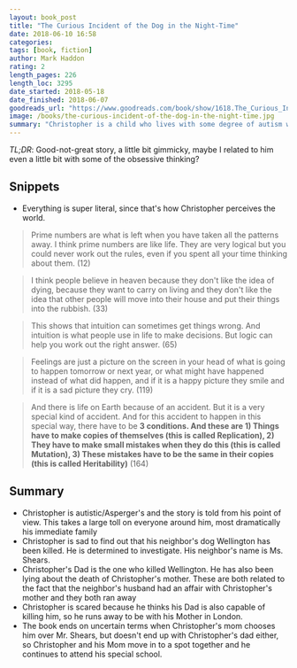 ```yaml
---
layout: book_post
title: "The Curious Incident of the Dog in the Night-Time"
date: 2018-06-10 16:58
categories:
tags: [book, fiction]
author: Mark Haddon
rating: 2
length_pages: 226
length_loc: 3295
date_started: 2018-05-18
date_finished: 2018-06-07
goodreads_url: "https://www.goodreads.com/book/show/1618.The_Curious_Incident_of_the_Dog_in_the_Night_Time"
image: /books/the-curious-incident-of-the-dog-in-the-night-time.jpg
summary: "Christopher is a child who lives with some degree of autism which makes his thoughts and life quite different. He sets out to solve the mystery of who murdered his neighbor's dog."
---
```


*TL;DR*: Good-not-great story, a little bit gimmicky, maybe I related to him even a little bit with some of the obsessive thinking?

## Snippets

* Everything is super literal, since that's how Christopher perceives
  the world.

<blockquote>
  <p>
    Prime numbers are what is left when you have taken all the patterns
    away. I think prime numbers are like life. They are very logical but
    you could never work out the rules, even if you spent all your time
    thinking about them. (12)
  </p>
</blockquote>

<blockquote>
  <p>
    I think people believe in heaven because they don't like the idea of
    dying, because they want to carry on living and they don't like the
    idea that other people will move into their house and put their
    things into the rubbish. (33)
  </p>
</blockquote>

<blockquote>
  <p>
    This shows that intuition can sometimes get things wrong. And
    intuition is what people use in life to make decisions. But logic
    can help you work out the right answer. (65)
  </p>
</blockquote>

<blockquote>
  <p>
    Feelings are just a picture on the screen in your head of what is
    going to happen tomorrow or next year, or what might have happened
    instead of what did happen, and if it is a happy picture they smile
    and if it is a sad picture they cry. (119)
  </p>
</blockquote>

<blockquote>
  <p>
    And there is life on Earth because of an accident. But it is a very
    special kind of accident. And for this accident to happen in this
    special way, there have to be <b>3 conditions. And these are 1) Things
    have to make copies of themselves (this is called Replication), 2)
    They have to make small mistakes when they do this (this is called
    Mutation), 3) These mistakes have to be the same in their copies
    (this is called Heritability)</b> (164)
  </p>
</blockquote>

## Summary

* Christopher is autistic/Asperger's and the story is told from his
  point of view. This takes a large toll on everyone around him, most
  dramatically his immediate family
* Christopher is sad to find out that his neighbor's dog Wellington has
  been killed. He is determined to investigate. His neighbor's name is
  Ms. Shears.
* Christopher's Dad is the one who killed Wellington. He has also been
  lying about the death of Christopher's mother. These are both related
  to the fact that the neighbor's husband had an affair with
  Christopher's mother and they both ran away
* Christopher is scared because he thinks his Dad is also capable of
  killing him, so he runs away to be with his Mother in London.
* The book ends on uncertain terms when Christopher's mom chooses him
  over Mr. Shears, but doesn't end up with Christopher's dad either, so
  Christopher and his Mom move in to a spot together and he continues to
  attend his special school.
